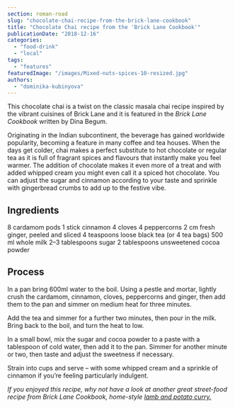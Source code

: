 ```yaml
---
section: roman-road
slug: "chocolate-chai-recipe-from-the-brick-lane-cookbook"
title: "Chocolate Chai recipe from the 'Brick Lane Cookbook'"
publicationDate: "2018-12-16"
categories: 
  - "food-drink"
  - "local"
tags: 
  - "features"
featuredImage: "/images/Mixed-nuts-spices-10-resized.jpg"
authors: 
  - "dominika-kubinyova"
---
```


This chocolate chai is a twist on the classic masala chai recipe inspired by the vibrant cuisines of Brick Lane and it is featured in the _Brick Lane Cookbook_ written by Dina Begum.

Originating in the Indian subcontinent, the beverage has gained worldwide popularity, becoming a feature in many coffee and tea houses. When the days get colder, chai makes a perfect substitute to hot chocolate or regular tea as it is full of fragrant spices and flavours that instantly make you feel warmer. The addition of chocolate makes it even more of a treat and with added whipped cream you might even call it a spiced hot chocolate. You can adjust the sugar and cinnamon according to your taste and sprinkle with gingerbread crumbs to add up to the festive vibe.

## Ingredients

8 cardamom pods 1 stick cinnamon 4 cloves 4 peppercorns 2 cm fresh ginger, peeled and sliced 4 teaspoons loose black tea (or 4 tea bags) 500 ml whole milk 2–3 tablespoons sugar 2 tablespoons unsweetened cocoa powder

## Process

In a pan bring 600ml water to the boil. Using a pestle and mortar, lightly crush the cardamom, cinnamon, cloves, peppercorns and ginger, then add them to the pan and simmer on medium heat for three minutes.

Add the tea and simmer for a further two minutes, then pour in the milk. Bring back to the boil, and turn the heat to low.

In a small bowl, mix the sugar and cocoa powder to a paste with a tablespoon of cold water, then add it to the pan. Simmer for another minute or two, then taste and adjust the sweetness if necessary.

Strain into cups and serve – with some whipped cream and a sprinkle of cinnamon if you’re feeling particularly indulgent.

_If you enjoyed this recipe, why not have a look at another great street-food recipe from Brick Lane Cookbook, home-style [lamb and potato curry.](https://romanroadlondon.com/?p=9766&preview=true)_
